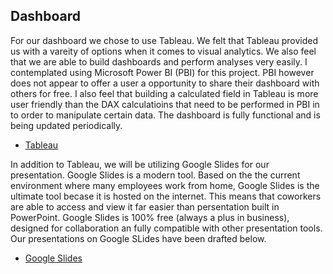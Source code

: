 

## Dashboard
For our dashboard we chose to use Tableau.  We felt that Tableau provided us with a vareity of options when it comes to visual analytics. We also feel that we are able to build dashboards and perform analyses very easily.  I contemplated using Microsoft Power BI (PBI) for this project.  PBI however does not appear to offer a user a opportunity to share their dashboard with others for free.  I also feel that building a calculated field in Tableau is more user friendly than the DAX calculatioins that need to be performed in PBI in to order to manipulate certain data.  The dashboard is fully functional and is being updated periodically.

* [Tableau](https://public.tableau.com/app/profile/matthew.herrera/viz/AirBnbProjectAnalysis_16699273340290/AirBnBProjectAnalysis?publish=yes)


In addition to Tableau, we will be utilizing Google Slides for our presentation.  Google Slides is a modern tool.  Based on the the current environment where many employees work from home, Google Slides is the ultimate tool becase it is hosted on the internet.  This means that coworkers are able to access and view it far easier than persentation built in PowerPoint. Google Slides is 100% free (always a plus in business), designed for collaboration an fully compatible  with other presentation tools.  Our presentations on Google SLides have been drafted below.

* [Google Slides](https://docs.google.com/presentation/d/1Dx93EKkndb-JcdpcIQliZplAEEWd6M3LfJBH-8bJwWs/edit#slide=id.gc6f980f91_0_0)

